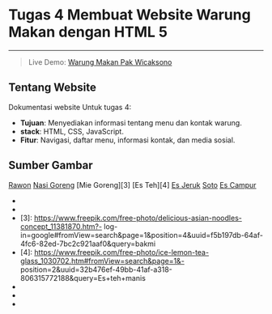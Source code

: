 # Tugas 4 Membuat Website Warung Makan dengan HTML 5
---
> Live Demo: [Warung Makan Pak Wicaksono](https://farhanwew.github.io/Web-programming/Restaurant%20Page/index.html)


## Tentang Website
Dokumentasi website Untuk tugas 4:
- **Tujuan**: Menyediakan informasi tentang menu dan kontak warung.
- **stack**: HTML, CSS, JavaScript.
- **Fitur**: Navigasi, daftar menu, informasi kontak, dan media sosial.

## Sumber Gambar
[Rawon][1]
[Nasi Goreng][2]
[Mie Goreng][3]
[Es Teh][4]
[Es Jeruk][5]
[Soto][6]
[Es Campur][7]

<!-- Link References -->
- [1]: https://www.freepik.com/free-photo/delicious-goulash-ready-dinner_25178941.htm#fromView=search&page=1&position=2&uuid=89f9111e-942f-4969-846b-4ae65becddab&query=rawon
- [2]: https://www.freepik.com/free-photo/closeup-spicy-cooked-rice-with-meat-shrimp-vegetables-plate_17248891.htm#fromView=search&page=1&position=2&uuid=53e155fb-9a31-4709-ba7c-f2b55f87b1aa&query=nasi+goreng+jawa
- [3]: https://www.freepik.com/free-photo/delicious-asian-noodles-concept_11381870.htm?- log-in=google#fromView=search&page=1&position=4&uuid=f5b197db-64af-4fc6-82ed-7bc2c921aaf0&query=bakmi
- [4]: https://www.freepik.com/free-photo/ice-lemon-tea-glass_1030702.htm#fromView=search&page=1&- position=2&uuid=32b476ef-49bb-41af-a318-806315772188&query=Es+teh+manis
- [5]: https://www.freepik.com/free-photo/glass-orange-juice-placed-wood_4524819.htm#fromView=search&page=1&position=12&uuid=0baf23bd-eb75-4cb6-a18e-a375998cc089&query=Es+Jeruk
- [6]: https://www.freepik.com/search?format=search&last_filter=query&last_value=rawon&query=rawon&selection=1
- [7]: https://www.freepik.com/free-photo/lychee-jelly-seasonal-fruit-beautifully-decorated-thai-dessert-concept_8884399.htm#fromView=search&page=1&position=1&uuid=23c84d05-518b-4d36-a32c-136ed0d7d5da&query=Es+campur